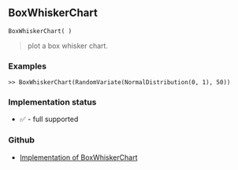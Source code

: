 ## BoxWhiskerChart 

```
BoxWhiskerChart( )
```

> plot a box whisker chart.

### Examples
 
```
>> BoxWhiskerChart(RandomVariate(NormalDistribution(0, 1), 50))

```






### Implementation status

* &#x2705; - full supported

### Github

* [Implementation of BoxWhiskerChart](https://github.com/axkr/symja_android_library/blob/master/symja_android_library/matheclipse-core/src/main/java/org/matheclipse/core/builtin/ManipulateFunction.java#L1953) 
